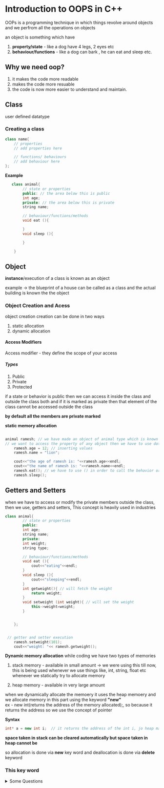# Introduction to OOPS in C++

OOPs is a programming technique in which things revolve around objects and we perfrom all the operations on objects

an object is something which have
1. **property/state** - like a dog have  4 legs, 2 eyes etc
2. **behaviour/functions** - like a dog can bark , he can eat and sleep etc.

## Why we need oop?
1. it makes the code more readable
2. makes the code more resuable 
3. the code is now more easier to understand and maintain.

## Class 
user defined datatype

### Creating a class

``` cpp
class name{
    // properties
    // add properties here

    // functions/ behaviours
    // add behaviour here
};
```

__Example__

``` cpp
   class animal{
        // state or properties
        public: // the area below this is public
        int age;
        private: // the area below this is private
        string name;

        // behaviour/functions/methods
        void eat (){

        }
        void sleep (){

        }

    }
```




## Object
**instance**/execution of a class is known as an object <br/>

example -> the blueprint of a house can be called as a class and the actual building is known the the object

### Object Creation and Acess
object creation creation can be done in two ways 
1. static allocation
2. dynamic allocation
#### Access Modifiers
Access modifier - they define the scope of your access
##### Types
1. Public
2. Private
3. Protected


if a state or behavior is public then we can access it inside the class and outside the class both and if it is marked as private then that element of the class cannot be accessed outside the class

**by default all the members are private marked**

**static memory allocation**

``` cpp
  
animal ramesh; // we have made an object of animal type which is known as ramesh
// we want to access the property of any object then we have to use dot(.) operator
    ramesh.age = 12; // inserting values
    ramesh.name = "lion";

    cout<<"the age of ramesh is: "<<ramesh.age<<endl;
    cout<<"the name of ramesh is: "<<ramesh.name<<endl;
    ramesh.eat(); // we have to use () in order to call the behavior or the methods otherwwise there will be no difference in calling states and methods
    ramesh.sleep();
```
## Getters and Setters
when we have to access or modify the private members outside the class, then we use, getters and setters, This concept is heavily used in industries

```cpp
class animal{
        // state or properties
        public:
        int age;
        string name;
        private:
        int weight;
        string type;

        // behaviour/functions/methods
        void eat (){
            cout<<"eating"<<endl;
        }
        void sleep (){
            cout<<"sleeping"<<endl;
        }
        int getweight(){ // will fetch the weight
            return weight;
        }
        void setweight (int weight){ // will set the weight
            this->weight=weight; 
        }


    };


 // getter and setter execution
    ramesh.setweight(101);
    cout<<"weight: "<< ramesh.getweight();
```

**Dynamic memory allocation**
while coding we have two types of memories
1. stack memory - available in small amount -> we were using this till now, this is being used whenever we use things like, int, string, float etc whenever we statically try to allocate memory

2. heap memory - available in very large amount <br/>

when we dynamically allocate the memoery it uses the heap memoery and we allocate memory in this part using the keyword **"new"**  
ex - new int(returns the address of the memory allocated);, so because it returns the address so we use the concept of pointer


**Syntax**
```cpp 
int* a = new int i;  // it returns the address of the int i, jo heap main create hua h and address is stored in variable a in the stack memory
```

**space taken in stack can be cleared automatically but space taken in heap cannot be**

so allocation is done via **new** key word and deallocation is done via **delete** keyword
### This key word



<details align="left">
  <summary>Some Questions</summary>
  <br>

 1. size of the empty is? <br/>
 Ans. 1, why the answer is one, because if it doesn't occupy the memory we won't be able to identify it so in order to identify the particular class in the memory we have given it the minumum possible memory i.e 1 

 2. 

</details>